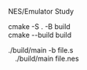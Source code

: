 NES/Emulator Study  

cmake -S . -B build  
cmake --build build  

./build/main -b file.s
<br/>&emsp;./build/main file.nes
